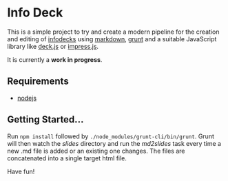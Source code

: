 # Info Deck

This is a simple project to try and create a modern pipeline for the creation and editing of [infodecks](http://martinfowler.com/bliki/Infodeck.html) using [markdown](http://whatismarkdown.com/), [grunt](http://gruntjs.com/) and a suitable JavaScript library like [deck.js](http://imakewebthings.com/deck.js/) or [impress.js](http://bartaz.github.io/impress.js).

It is currently a **work in progress**.

## Requirements

* [nodejs](http://nodejs.org/)

## Getting Started...
Run `npm install` followed by `./node_modules/grunt-cli/bin/grunt`. Grunt will then watch the *slides* directory and run the *md2slides* task every time a new .md file is added or an existing one changes. The files are concatenated into a single target html file.

Have fun!
		

